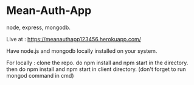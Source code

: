 # Mean-Auth-App
node, express, mongodb.

Live at : https://meanauthapp123456.herokuapp.com/

Have node.js and mongodb locally installed on your system.

For locally : clone the repo. do npm install and npm start in the directory.
               then do npm install and npm start in client directory.
               (don't forget to run mongod command in cmd)
